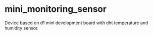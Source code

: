 # mini_monitoring_sensor
Device based on d1 mini development board with dht temperature and humidity sensor.
